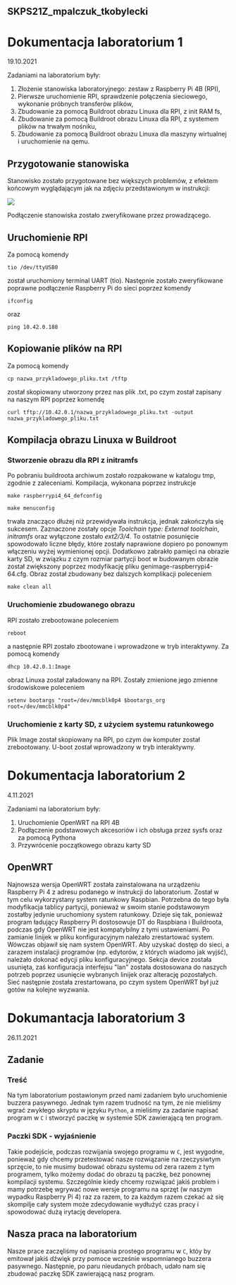 ## SKPS21Z_mpalczuk_tkobylecki

# Dokumentacja laboratorium 1
19.10.2021

Zadaniami na laboratorium były:
1. Złożenie stanowiska laboratoryjnego: zestaw z Raspberry Pi 4B (RPI),
2. Pierwsze uruchomienie RPI, sprawdzenie połączenia sieciowego, wykonanie próbnych transferów plików,
3. Zbudowanie za pomocą Buildroot obrazu Linuxa dla RPI, z init RAM fs,
4. Zbudowanie za pomocą Buildroot obrazu Linuxa dla RPI, z systemem plików na trwałym nośniku,
5. Zbudowanie za pomocą Buildroot obrazu Linuxa dla maszyny wirtualnej i uruchomienie na qemu.

## Przygotowanie stanowiska
Stanowisko zostało przygotowane bez większych problemów, z efektem końcowym wyglądającym jak na zdjęciu przedstawionym w instrukcji:

![](https://media.discordapp.net/attachments/784434620665954364/902290466609959012/unknown.png)

Podłączenie stanowiska zostało zweryfikowane przez prowadzącego.

## Uruchomienie RPI
Za pomocą komendy

`tio /dev/ttyUSB0`

został uruchomiony terminal UART (tio). Następnie zostało zweryfikowane poprawne podłączenie Raspberry Pi do sieci poprzez komendy

`ifconfig`

oraz

`ping 10.42.0.188`

## Kopiowanie plików na RPI
Za pomocą komendy

`cp nazwa_przykladowego_pliku.txt /tftp`

został skopiowany utworzony przez nas plik .txt, po czym został zapisany na naszym RPI poprzez komendę

`curl tftp://10.42.0.1/nazwa_przykladowego_pliku.txt -output nazwa_przykladowego_pliku.txt`

## Kompilacja obrazu Linuxa w Buildroot
### Stworzenie obrazu dla RPI z initramfs
Po pobraniu buildroota archiwum zostało rozpakowane w katalogu tmp, zgodnie z zaleceniami. Kompilacja, wykonana poprzez instrukcje

`make raspberrypi4_64_defconfig`

`make menuconfig`

trwała znacząco dłużej niż przewidywała instrukcja, jednak zakończyła się sukcesem.
Zaznaczone zostały opcje _Toolchain type: External toolchain_, _initramfs_ oraz wyłączone zostało _ext2/3/4_. To ostatnie posunięcie spowodowało liczne błędy, które zostały naprawione dopiero po ponownym włączeniu wyżej wymienionej opcji. Dodatkowo zabrakło pamięci na obrazie karty SD, w związku z czym rozmiar partycji boot w budowanym obrazie został zwiększony poprzez modyfikację pliku genimage-raspberrypi4-64.cfg. Obraz został zbudowany bez dalszych komplikacji poleceniem

`make clean all`

### Uruchomienie zbudowanego obrazu
RPI zostało zrebootowane poleceniem

`reboot`

a następnie RPI zostało zbootowane i wprowadzone w tryb interaktywny. Za pomocą komendy

`dhcp 10.42.0.1:Image`

obraz Linuxa został załadowany na RPI. Zostały zmienione jego zmienne środowiskowe poleceniem

`setenv bootargs "root=/dev/mmcblk0p4 $bootargs_org root=/dev/mmcblk0p4"`

### Uruchomienie z karty SD, z użyciem systemu ratunkowego

Plik Image został skopiowany na RPI, po czym ów komputer został zrebootowany. U-boot został wprowadzony w tryb interaktywny.

# Dokumentacja laboratorium 2
4.11.2021

Zadaniami na laboratorium były:
1. Uruchomienie OpenWRT na RPI 4B
2. Podłączenie podstawowych akcesoriów i ich obsługa przez sysfs oraz za pomocą
Pythona
3. Przywrócenie początkowego obrazu karty SD

## OpenWRT
Najnowsza wersja OpenWRT została zainstalowana na urządzeniu Raspberry Pi 4 z adresu podanego w instrukcji do laboratorium. Został w tym celu wykorzystany system ratunkowy Raspbian. Potrzebna do tego była modyfikacja tablicy partycji, ponieważ w swoim stanie podstawowym zostałby jedynie uruchomiony system ratunkowy. Dzieje się tak, ponieważ program ładujący Raspberry Pi dostosowuje DT do Raspbiana i Buildroota, podczas gdy OpenWRT nie jest kompatybilny z tymi ustawieniami. Po zamianie linijek w pliku konfiguracyjnym należało zrestartować system. Wówczas objawił się nam system OpenWRT. Aby uzyskać dostęp do sieci, a zarazem instalacji programów (np. edytorów, z których wiadomo jak wyjść), należało dokonać edycji pliku konfiguracyjnego. Sekcja device została usunięta, zaś konfiguracja interfejsu "lan" została dostosowana do naszych potrzeb poprzez usunięcie wybranych linijek oraz alterację pozostałych. Sieć następnie została zrestartowana, po czym system OpenWRT był już gotów na kolejne wyzwania.

# Dokumantacja laboratorium 3
26.11.2021

## Zadanie
### Treść
Na tym laboratorium postawionym przed nami zadaniem było uruchomienie buzzera pasywnego. Jednak tym razem trudność na tym, że nie mieliśmy wgrać zwykłego skryptu w języku `Python`, a mieliśmy za zadanie napisać program w `C` i stworzyć paczkę w systemie SDK zawierającą ten program.

### Paczki SDK - wyjaśnienie
Takie podejście, podczas rozwijania swojego programu w `C`, jest wygodne, ponieważ gdy chcemy przetestować nasze rozwiązanie na rzeczysiwtym sprzęcie, to nie musimy budować obrazu systemu od zera razem z tym programem, tylko możemy dodać do obrazu tą paczkę, bez ponownej kompilacji systemu. Szczególnie kiedy chcemy rozwiązać jakiś problem i mamy potrzebę wgrywać nowe wersje programu na sprzęt (w naszym wypadku Raspberry Pi 4) raz za razem, to za każdym razem czekać aż się skompilje cały system może zdecydowanie wydłużyć czas pracy i spowodować dużą irytację developera.

## Nasza praca na laboratorium
Nasze prace zaczęliśmy od napisania prostego programu w `C`, któy by emitował jakiś dźwięk przy pomoce wcześnie wspomnianego buzzera pasywnego. Następnie, po paru nieudanych próbach, udało nam się zbudować paczkę SDK zawierającą nasz program.